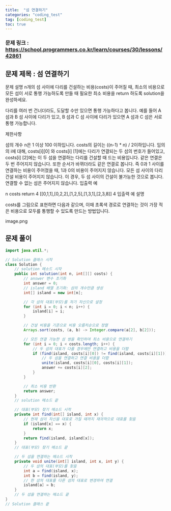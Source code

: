 ```yaml
---
title:  "섬 연결하기"
categories: "coding_test"
tag: [coding_test]
toc: true
---
```


### 문제 링크 : https://school.programmers.co.kr/learn/courses/30/lessons/42861

## 문제 제목 : 섬 연결하기

문제 설명
n개의 섬 사이에 다리를 건설하는 비용(costs)이 주어질 때, 최소의 비용으로 모든 섬이 서로 통행 가능하도록 만들 때 필요한 최소 비용을 return 하도록 solution을 완성하세요.

다리를 여러 번 건너더라도, 도달할 수만 있으면 통행 가능하다고 봅니다. 예를 들어 A 섬과 B 섬 사이에 다리가 있고, B 섬과 C 섬 사이에 다리가 있으면 A 섬과 C 섬은 서로 통행 가능합니다.

제한사항

섬의 개수 n은 1 이상 100 이하입니다.
costs의 길이는 ((n-1) * n) / 2이하입니다.
임의의 i에 대해, costs[i][0] 와 costs[i] [1]에는 다리가 연결되는 두 섬의 번호가 들어있고, costs[i] [2]에는 이 두 섬을 연결하는 다리를 건설할 때 드는 비용입니다.
같은 연결은 두 번 주어지지 않습니다. 또한 순서가 바뀌더라도 같은 연결로 봅니다. 즉 0과 1 사이를 연결하는 비용이 주어졌을 때, 1과 0의 비용이 주어지지 않습니다.
모든 섬 사이의 다리 건설 비용이 주어지지 않습니다. 이 경우, 두 섬 사이의 건설이 불가능한 것으로 봅니다.
연결할 수 없는 섬은 주어지지 않습니다.
입출력 예

n	costs	return
4	[[0,1,1],[0,2,2],[1,2,5],[1,3,1],[2,3,8]]	4
입출력 예 설명

costs를 그림으로 표현하면 다음과 같으며, 이때 초록색 경로로 연결하는 것이 가장 적은 비용으로 모두를 통행할 수 있도록 만드는 방법입니다.

image.png

## 문제 풀이
```java
import java.util.*;

// Solution 클래스 시작
class Solution {
    // solution 메소드 시작
    public int solution(int n, int[][] costs) {
        // answer 변수 초기화
        int answer = 0;
        // island 배열 초기화: 섬의 개수만큼 생성
        int[] island = new int[n];

        // 각 섬의 대표(부모)를 자기 자신으로 설정
        for (int i = 0; i < n; i++) {
            island[i] = i;
        }

        // 건설 비용을 기준으로 비용 오름차순으로 정렬
        Arrays.sort(costs, (a, b) -> Integer.compare(a[2], b[2]));

        // 모든 연결 가능한 섬 쌍을 확인하여 최소 비용으로 연결하기
        for (int i = 0; i < costs.length; i++) {
            // 두 섬의 대표가 다를 경우에만 연결하고 비용을 더함
            if (find(island, costs[i][0]) != find(island, costs[i][1])) {
                // 두 섬을 연결하고 연결 비용을 더함
                unite(island, costs[i][0], costs[i][1]);
                answer += costs[i][2];
            }
        }

        // 최소 비용 반환
        return answer;
    }
    // solution 메소드 끝

    // 대표(부모) 찾기 메소드 시작
    private int find(int[] island, int x) {
        // 현재 섬이 자신을 대표로 가질 때까지 재귀적으로 대표를 찾음
        if (island[x] == x) {
            return x;
        }
        return find(island, island[x]);
    }
    // 대표(부모) 찾기 메소드 끝

    // 두 섬을 연결하는 메소드 시작
    private void unite(int[] island, int x, int y) {
        // 두 섬의 대표(부모)를 찾음
        int a = find(island, x);
        int b = find(island, y);
        // 한 섬의 대표를 다른 섬의 대표로 변경하여 연결
        island[a] = b;
    }
    // 두 섬을 연결하는 메소드 끝
}
// Solution 클래스 끝

```